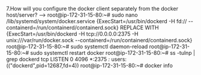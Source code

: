 7.How will you configure the docker client separately from the docker host/server?
-->  root@ip-172-31-15-80:~# sudo nano /lib/systemd/system/docker.service
{ExecStart=/usr/bin/dockerd -H fd:// --containerd=/run/containerd/containerd.sock} REPLACE WITH {ExecStart=/usr/bin/dockerd -H tcp://0.0.0.0:2375 -H unix:///var/run/docker.sock --containerd=/run/containerd/containerd.sock}
     root@ip-172-31-15-80:~# sudo systemctl daemon-reload
     root@ip-172-31-15-80:~# sudo systemctl restart docker
     root@ip-172-31-15-80:~# ss -tulnp | grep dockerd
                     tcp   LISTEN 0      4096                   *:2375            *:*    users:(("dockerd",pid=12687,fd=4))
     root@ip-172-31-15-80:~# docker info
